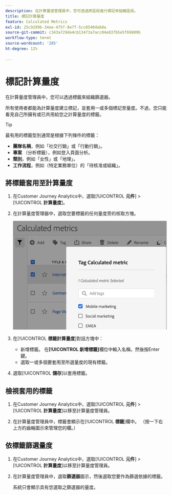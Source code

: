 ```yaml
---
description: 在計算量度管理員中，您可透過將區段進行標記來組織區段。
title: 標記計算量度
feature: Calculated Metrics
exl-id: 25c9299b-34ae-475f-8e7f-5cc8540dab8a
source-git-commit: c343a729de4cb13473a7acc04e837b5e5f69809b
workflow-type: tm+mt
source-wordcount: '285'
ht-degree: 12%

---
```


# 標記計算量度

在計算量度管理員中，您可以透過標籤來組織篩選器。

所有使用者都能為計算量度建立標記，並套用一或多個標記至量度。不過，您只能看見自己所擁有或已共用給您之計算量度的標籤。

>[!TIP]
>
>最有用的標籤型別通常是根據下列條件的標籤：
>
>* **團隊名稱**，例如「社交行銷」或「行動行銷」。
>* **專案** （分析標籤），例如登入頁面分析。
>* **類別**，例如「女性」或「地理」。
>* **工作流程**，例如（特定業務單位）的「待核准或組織」。

## 將標籤套用至計算量度

1. 在Customer Journey Analytics中，選取&#x200B;[!UICONTROL **元件**] > [!UICONTROL **計算量度**]。

1. 在計算量度管理器中，選取您要標籤的任何量度旁的核取方塊。

   ![標籤已選取行動行銷的計算量度清單。](assets/cm_add_tags.png)

1. 在&#x200B;[!UICONTROL **標籤計算量度**]&#x200B;對話方塊中：

   * 新增標籤。 在&#x200B;**[!UICONTROL 新增標籤]**&#x200B;欄位中輸入名稱，然後按Enter鍵。
   * 選取一或多個要套用至所選量度的現有標籤。

1. 選取&#x200B;[!UICONTROL **儲存**]&#x200B;以套用標籤。

## 檢視套用的標籤

1. 在Customer Journey Analytics中，選取&#x200B;[!UICONTROL **元件**] > [!UICONTROL **計算量度**]&#x200B;以移至計算量度管理員。

1. 在計算量度管理員中，標籤會顯示在&#x200B;[!UICONTROL **標籤**]&#x200B;欄中。 （按一下右上方的齒輪圖示來管理您的欄。）

## 依標籤篩選量度

1. 在Customer Journey Analytics中，選取&#x200B;[!UICONTROL **元件**] > [!UICONTROL **計算量度**]&#x200B;以移至計算量度管理員。

1. 在計算量度管理員中，選取&#x200B;**篩選器**&#x200B;圖示，然後選取您要作為篩選依據的標籤。

   系統只會顯示具有您選取之篩選器的量度。

